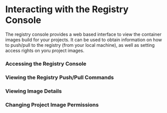 # Interacting with the Registry Console
The registry console provides a web based interface to view the container images build for your projects. It can
be used to obtain information on how to push/pull to the registry (from your local machine), as well as setting access
rights on yoru project images. 


### Accessing the Registry Console

### Viewing the Registry Push/Pull Commands

### Viewing Image Details

### Changing Project Image Permissions



